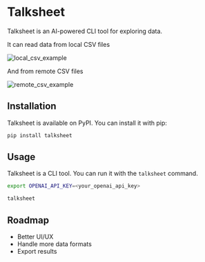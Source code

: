 # Talksheet

Talksheet is an AI-powered CLI tool for exploring data.

It can read data from local CSV files

![local_csv_example](assets/pic_local_csv.png)

And from remote CSV files

![remote_csv_example](assets/pic_remote_csv.png)


## Installation

Talksheet is available on PyPI. You can install it with pip:

```bash
pip install talksheet
```

## Usage

Talksheet is a CLI tool. You can run it with the `talksheet` command.

```bash
export OPENAI_API_KEY=<your_openai_api_key>

talksheet
```

## Roadmap

- Better UI/UX
- Handle more data formats
- Export results